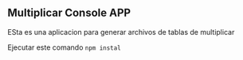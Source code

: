 ## Multiplicar Console APP

ESta es una aplicacion para generar archivos de tablas de multiplicar

Ejecutar este comando
``
npm instal
``
